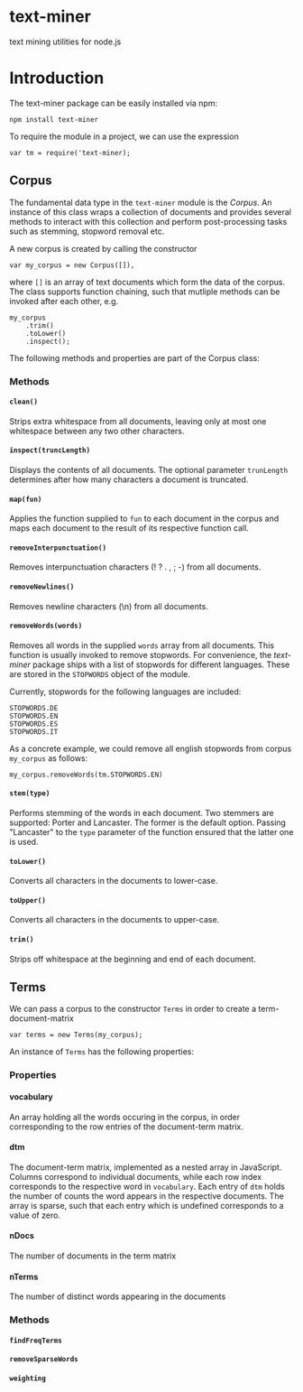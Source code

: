 text-miner
==========

text mining utilities for node.js

# Introduction

The text-miner package can be easily installed via npm:

```
npm install text-miner
```

To require the module in a project, we can use the expression

```
var tm = require('text-miner);
```

## Corpus

The fundamental data type in the `text-miner` module is the *Corpus*. An instance of this class wraps a collection of documents
and provides several methods to interact with this collection and perform post-processing tasks such as stemming,
stopword removal etc.

A new corpus is created by calling the constructor 

```
var my_corpus = new Corpus([]),
```

where `[]` is an array of text documents which form the data of the corpus. The class supports function chaining, such that mutliple methods
can be invoked after each other, e.g.

``` 
my_corpus
	.trim()
	.toLower()
	.inspect();
```	

The following methods and properties are part of the Corpus class:

### Methods

#### `clean()`
Strips extra whitespace from all documents, leaving only at most one whitespace between any two other characters.

#### `inspect(truncLength)`
Displays the contents of all documents. The optional parameter `trunLength` determines after how many characters a document 
is truncated.

#### `map(fun)`
Applies the function supplied to `fun` to each document in the corpus and maps each document to the result of its respective
function call.

#### `removeInterpunctuation()`
Removes interpunctuation characters (! ? . , ; -) from all documents. 

#### `removeNewlines()`
Removes newline characters (\n) from all documents.

#### `removeWords(words)`
Removes all words in the supplied `words` array from all documents. This function is usually invoked to remove stopwords. For convenience,
the *text-miner* package ships with a list of stopwords for different languages. These are stored in the 
`STOPWORDS` object of the module.

Currently, stopwords for the following languages are included:

```
STOPWORDS.DE
STOPWORDS.EN
STOPWORDS.ES
STOPWORDS.IT
```

As a concrete example, we could remove all english stopwords from corpus `my_corpus` as follows:

```
my_corpus.removeWords(tm.STOPWORDS.EN)
```

#### `stem(type)`
Performs stemming of the words in each document. Two stemmers are supported: Porter and Lancaster. The former is the default
option. Passing "Lancaster" to the `type` parameter of the function ensured that the latter one is used.

#### `toLower()`
Converts all characters in the documents to lower-case.

#### `toUpper()`
Converts all characters in the documents to upper-case.

#### `trim()`
Strips off whitespace at the beginning and end of each document. 

## Terms

We can pass a corpus to the constructor `Terms` in order to create a term-document-matrix

```
var terms = new Terms(my_corpus);
```

An instance of `Terms` has the following properties:

### Properties

#### vocabulary
An array holding all the words occuring in the corpus, in order corresponding to the row entries of the document-term matrix.

#### dtm
The document-term matrix, implemented as a nested array in JavaScript. Columns correspond to individual documents, while each row index
corresponds to the respective word in `vocabulary`. Each entry of `dtm` holds the number of counts the word appears in the respective documents. The array
is sparse, such that each entry which is undefined corresponds to a value of zero.

#### nDocs
The number of documents in the term matrix

#### nTerms
The number of distinct words appearing in the documents 

### Methods 

#### `findFreqTerms`

#### `removeSparseWords`

#### `weighting`

